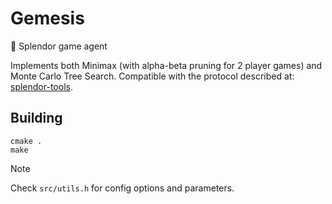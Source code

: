 # Gemesis
💎 Splendor game agent

Implements both Minimax (with alpha-beta pruning for 2 player games) and Monte Carlo Tree Search.
Compatible with the protocol described at: [splendor-tools](https://github.com/nerdvana-ro/splendor-tools/).

## Building

```
cmake .
make
```
> [!NOTE]
> Check `src/utils.h` for config options and parameters.
